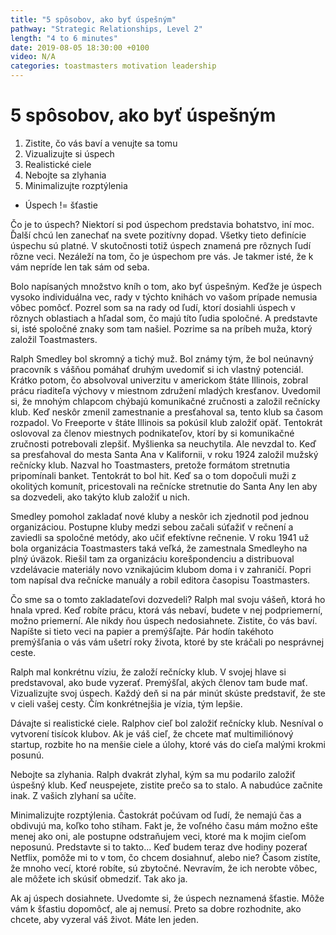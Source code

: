 ```yaml
---
title: "5 spôsobov, ako byť úspešným"
pathway: "Strategic Relationships, Level 2"
length: "4 to 6 minutes"
date: 2019-08-05 18:30:00 +0100
video: N/A
categories: toastmasters motivation leadership
---
```


# 5 spôsobov, ako byť úspešným

1. Zistite, čo vás baví a venujte sa tomu
2. Vizualizujte si úspech
3. Realistické ciele
4. Nebojte sa zlyhania
5. Minimalizujte rozptýlenia

- Úspech != šťastie

Čo je to úspech? Niektorí si pod úspechom predstavia bohatstvo, iní moc. Ďalší chcú len zanechať na svete pozitívny dopad. Všetky tieto definície úspechu sú platné. V skutočnosti totiž úspech znamená pre rôznych ľudí rôzne veci. Nezáleží na tom, čo je úspechom pre vás. Je takmer isté, že k vám nepríde len tak sám od seba.

Bolo napísaných množstvo kníh o tom, ako byť úspešným. Keďže je úspech vysoko individuálna vec, rady v týchto knihách vo vašom prípade nemusia vôbec pomôcť. Pozrel som sa na rady od ľudí, ktorí dosiahli úspech v rôznych oblastiach a hľadal som, čo majú títo ľudia spoločné. A predstavte si, isté spoločné znaky som tam našiel. Pozrime sa na príbeh muža, ktorý založil Toastmasters.

Ralph Smedley bol skromný a tichý muž. Bol známy tým, že bol neúnavný pracovník s vášňou pomáhať druhým uvedomiť si ich vlastný potenciál. Krátko potom, čo absolvoval univerzitu v americkom štáte Illinois, zobral prácu riaditeľa výchovy v miestnom združení mladých kresťanov. Uvedomil si, že mnohým chlapcom chýbajú komunikačné zručnosti a založil rečnícky klub. Keď neskôr zmenil zamestnanie a presťahoval sa, tento klub sa časom rozpadol. Vo Freeporte v štáte Illinois sa pokúsil klub založiť opäť. Tentokrát oslovoval za členov miestnych podnikateľov, ktorí by si komunikačné zručnosti potrebovali zlepšiť. Myšlienka sa neuchytila. Ale nevzdal to. Keď sa presťahoval do mesta Santa Ana v Kalifornii, v roku 1924 založil mužský rečnícky klub. Nazval ho Toastmasters, pretože formátom stretnutia pripomínali banket. Tentokrát to bol hit. Keď sa o tom dopočuli muži z okolitých komunít, pricestovali na rečnícke stretnutie do Santa Any len aby sa dozvedeli, ako takýto klub založiť u nich.

Smedley pomohol zakladať nové kluby a neskôr ich zjednotil pod jednou organizáciou. Postupne kluby medzi sebou začali súťažiť v rečnení a zaviedli sa spoločné metódy, ako učiť efektívne rečnenie. V roku 1941 už bola organizácia Toastmasters taká veľká, že zamestnala Smedleyho na plný úväzok. Riešil tam za organizáciu korešpondenciu a distribuoval vzdelávacie materiály novo vznikajúcim klubom doma i v zahraničí. Popri tom napísal dva rečnícke manuály a robil editora časopisu Toastmasters.

Čo sme sa o tomto zakladateľovi dozvedeli? Ralph mal svoju vášeň, ktorá ho hnala vpred. Keď robíte prácu, ktorá vás nebaví, budete v nej podpriemerní, možno priemerní. Ale nikdy ňou úspech nedosiahnete. Zistite, čo vás baví. Napíšte si tieto veci na papier a premýšľajte. Pár hodín takéhoto premýšľania o vás vám ušetrí roky života, ktoré by ste kráčali po nesprávnej ceste.

Ralph mal konkrétnu víziu, že založí rečnícky klub. V svojej hlave si predstavoval, ako bude vyzerať. Premýšľal, akých členov tam bude mať. Vizualizujte svoj úspech. Každý deň si na pár minút skúste predstaviť, že ste v cieli vašej cesty. Čím konkrétnejšia je vízia, tým lepšie.

Dávajte si realistické ciele. Ralphov cieľ bol založiť rečnícky klub. Nesníval o vytvorení tisícok klubov. Ak je váš cieľ, že chcete mať multimiliónový startup, rozbite ho na menšie ciele a úlohy, ktoré vás do cieľa malými krokmi posunú.

Nebojte sa zlyhania. Ralph dvakrát zlyhal, kým sa mu podarilo založiť úspešný klub. Keď neuspejete, zistite prečo sa to stalo. A nabudúce začnite inak. Z vašich zlyhaní sa učíte.

Minimalizujte rozptýlenia. Častokrát počúvam od ľudí, že nemajú čas a obdivujú ma, koľko toho stíham. Fakt je, že voľného času mám možno ešte menej ako oni, ale postupne odstraňujem veci, ktoré ma k mojim cieľom neposunú. Predstavte si to takto... Keď budem teraz dve hodiny pozerať Netflix, pomôže mi to v tom, čo chcem dosiahnuť, alebo nie? Časom zistíte, že mnoho vecí, ktoré robíte, sú zbytočné. Nevravím, že ich nerobte vôbec, ale môžete ich skúsiť obmedziť. Tak ako ja.

Ak aj úspech dosiahnete. Uvedomte si, že úspech neznamená šťastie. Môže vám k šťastiu dopomôcť, ale aj nemusí. Preto sa dobre rozhodnite, ako chcete, aby vyzeral váš život. Máte len jeden.

[//]: # (Used references)
